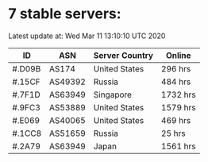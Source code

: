 # 7 stable servers:

Latest update at: Wed Mar 11 13:10:10 UTC 2020

| ID | ASN | Server Country | Online |
| -- | --- | -------------- | ------ |
| #.D09B | AS174 | United States | 296 hrs |
| #.15CF | AS49392 | Russia | 484 hrs |
| #.7F1D | AS63949 | Singapore | 1732 hrs |
| #.9FC3 | AS53889 | United States | 1579 hrs |
| #.E069 | AS40065 | United States | 469 hrs |
| #.1CC8 | AS51659 | Russia | 25 hrs |
| #.2A79 | AS63949 | Japan | 1561 hrs |


